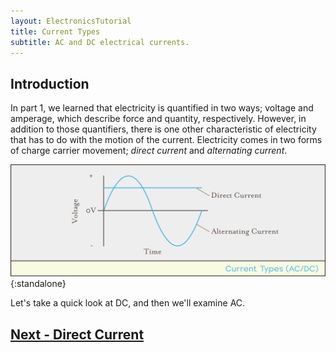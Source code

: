 ```yaml
---
layout: ElectronicsTutorial
title: Current Types
subtitle: AC and DC electrical currents.
---
```


## Introduction

In part 1, we learned that electricity is quantified in two ways; voltage and amperage, which describe force and quantity, respectively. However, in addition to those quantifiers, there is one other characteristic of electricity that has to do with the motion of the current. Electricity comes in two forms of charge carrier movement; _direct current_ and _alternating current_.

![Chart of voltage over time with two lines, one at a steady positive voltage, labeled direct current, and one waving above and below zero voltage, labeled alternating current.](../Support_Files/AC_DC.svg){:standalone}

Let's take a quick look at DC, and then we'll examine AC.

## [Next - Direct Current](../Direct_Current)
